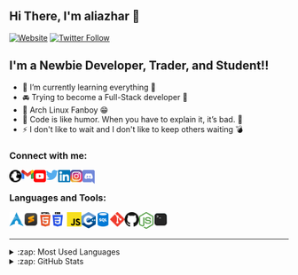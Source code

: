 ## Hi There, I'm aliazhar 👋

[![Website](https://img.shields.io/website?label=aliazhar.my.id&style=for-the-badge&url=https%3A%2F%2Faliazhar.my.id)](https://aliazhar.my.id)
[![Twitter Follow](https://img.shields.io/twitter/follow/aliazhar_id?color=1DA1F2&logo=twitter&style=for-the-badge)](https://twitter.com/intent/follow?original_referer=https%3A%2F%2Fgithub.com%2Faliazhar-id&screen_name=aliazhar_id)

## I'm a Newbie Developer, Trader, and Student!!

- 🌱 I’m currently learning everything 🤣
- 🚘 Trying to become a Full-Stack developer 🤝
- 🐧 Arch Linux Fanboy 😁
- 🤸 Code is like humor. When you have to explain it, it’s bad. 🙊
- ⚡ I don't like to wait and I don't like to keep others waiting 💣

### Connect with me:

[<img align="left" alt="aliazhar.my.id" width="22px" src="icons/globe.svg" />](https://aliazhar.my.id)
[<img align="left" alt="aliazhar | Gmail" width="22px" src="icons/gmail.svg" />](mailto:aliazhar0555@gmail.com)
[<img align="left" alt="aliazhar | YouTube" width="22px" src="icons/youtube.svg" />](https://www.youtube.com/channel/UCwtk6iJvfKaSna-2iNdGmfA)
[<img align="left" alt="aliazhar_id | Twitter" width="22px" src="icons/twitter.svg" />](https://twitter.com/aliazhar_id)
[<img align="left" alt="aliazhar | LinkedIn" width="22px" src="icons/linkedin.svg" />](https://linkedin.com/in/aliazhar-id)
[<img align="left" alt="aliazhar_id | Instagram" width="22px" src="icons/instagram.svg" />](https://www.instagram.com/aliazhar_id/)
[<img align="left" alt="aliazhar | Discord" width="22px" src="icons/discord.svg" />](https://discord.gg/48YjQ7Y)

<br />

### Languages and Tools:

<img align="left" alt="Arch Linux" width="26px" src="icons/arch.svg" />
<img align="left" alt="Sublime Text 4" width="26px" src="icons/sublime-text.svg" />
<img align="left" alt="HTML5" width="26px" src="icons/html5.svg" />
<img align="left" alt="CSS3" width="26px" src="icons/css3.svg" />
<img align="left" alt="JavaScript" width="26px" src="icons/js.svg" />
<img align="left" alt="CPP" width="26px" src="icons/cpp.svg" />
<img align="left" alt="SQL" width="26px" src="icons/sql.png" />
<img align="left" alt="Git" width="26px" src="icons/git.svg" />
<img align="left" alt="GitHub" width="26px" src="icons/github.svg" />
<img align="left" alt="Nodejs" width="26px" src="icons/nodejs.svg" />
<img align="left" alt="Terminal" width="26px" src="icons/terminal.svg" />

<br />
<br />

---

<details>
  <summary>:zap: Most Used Languages</summary>
  
  <img alt="Most Used Languages" src="https://github-readme-stats.vercel.app/api/top-langs/?username=aliazhar-id&langs_count=10&layout=compact&theme=dark" />

</details>

<details>
  <summary>:zap: GitHub Stats</summary>

  <img align="left" alt="aliazhar's GitHub Stats" src="https://github-readme-stats.vercel.app/api?username=aliazhar-id&show_icons=true&theme=dark" />

</details>